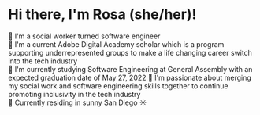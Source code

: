 # Hi there, I'm Rosa (she/her)! 
:cherry_blossom: I'm a social worker turned software engineer  
:cherry_blossom: I'm a current Adobe Digital Academy scholar which is a program supporting underrepresented groups to make a life changing career switch into the tech industry  
:cherry_blossom: I'm currently studying Software Engineering at General Assembly with an expected graduation date of May 27, 2022
:cherry_blossom: I'm passionate about merging my social work and software engineering skills together to continue promoting inclusivity in the tech industry  
:cherry_blossom: Currently residing in sunny San Diego ☀️

